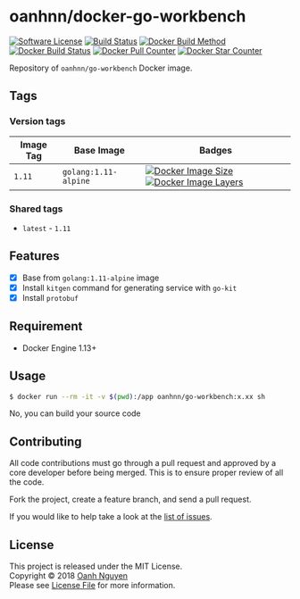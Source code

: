 # oanhnn/docker-go-workbench

[![Software License](https://img.shields.io/github/license/oanhnn/docker-go-workbench.svg)](LICENSE)
[![Build Status](https://img.shields.io/travis/oanhnn/docker-go-workbench/master.svg)](https://travis-ci.org/oanhnn/docker-go-workbench)
[![Docker Build Method](https://img.shields.io/docker/automated/oanhnn/go-workbench.svg)](https://hub.docker.com/r/oanhnn/go-workbench)
[![Docker Build Status](https://img.shields.io/docker/build/oanhnn/go-workbench.svg)](https://hub.docker.com/r/oanhnn/go-workbench)
[![Docker Pull Counter](https://img.shields.io/docker/pulls/oanhnn/go-workbench.svg)](https://hub.docker.com/r/oanhnn/go-workbench)
[![Docker Star Counter](https://img.shields.io/docker/stars/oanhnn/go-workbench.svg)](https://hub.docker.com/r/oanhnn/go-workbench)

Repository of `oanhnn/go-workbench` Docker image.

## Tags

### Version tags

Image Tag    | Base Image           | Badges
-------------|----------------------|-------
`1.11`       | `golang:1.11-alpine` | [![Docker Image Size](/microbadger/image-size/oanhnn/go-workbench/1.11.svg)](https://microbadger.com/images/oanhnn/go-workbench:1.11) [![Docker Image Layers](/microbadger/layers/oanhnn/go-workbench/1.11.svg)](https://microbadger.com/images/oanhnn/go-workbench:1.11)

### Shared tags

- `latest` - `1.11`

## Features

- [x] Base from `golang:1.11-alpine` image
- [x] Install `kitgen` command for generating service with `go-kit`
- [x] Install `protobuf`

## Requirement
- Docker Engine 1.13+

## Usage

```bash
$ docker run --rm -it -v $(pwd):/app oanhnn/go-workbench:x.xx sh
```

No, you can build your source code

## Contributing

All code contributions must go through a pull request and approved by a core developer before being merged. 
This is to ensure proper review of all the code.

Fork the project, create a feature branch, and send a pull request.

If you would like to help take a look at the [list of issues](https://github.com/oanhnn/docker-go-workbench/issues).

## License

This project is released under the MIT License.   
Copyright © 2018 [Oanh Nguyen](https://github.com/oanhnn)   
Please see [License File](https://github.com/oanhnn/docker-go-workbench/blob/master/LICENSE) for more information.
